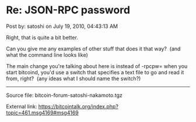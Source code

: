 # Re: JSON-RPC password

Post by: satoshi on July 19, 2010, 04:43:13 AM

Right, that is quite a bit better.

Can you give me any examples of other stuff that does it that way? &nbsp;(and what the command line looks like)

The main change you're talking about here is instead of -rpcpw= when you start bitcoind, you'd use a switch that specifies a text file to go and read it from, right? &nbsp;(any ideas what I should name the switch?)

---

Source file: bitcoin-forum-satoshi-nakamoto.tgz

External link: https://bitcointalk.org/index.php?topic=461.msg4169#msg4169
